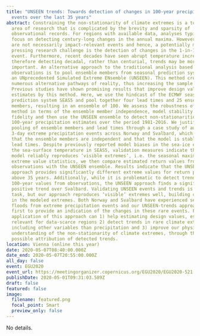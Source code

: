 ```yaml
---
title: "UNSEEN trends: Towards detection of changes in 100-year precipitation
  events over the last 35 years"
abstract: Constraining the non-stationarity of climate extremes is a topical
  area of research that is complicated by the brevity and sparsity of
  observational records. For regions with available data, analyses typically
  focus on detecting century-long changes in the annual maxima. However, these
  are not necessarily impact-relevant events and hence, a potentially more
  pressing research challenge is the detection of changes in the 1-in-100-year
  event. Furthermore, recent decades have seen abrupt temperature increases and
  therefore detecting decadal, rather than centurial, trends may be more
  important. An alternative approach to the traditional analysis based on
  observations is to pool ensemble members from seasonal prediction systems into
  an UNprecedented Simulated Extreme ENsemble (UNSEEN). This method creates
  numerous alternative pathways of reality, thus increasing the sample size.
  Previous studies have shown promising results that improve design value
  estimates by this method. Here, we use the hindcast of the ECMWF seasonal
  prediction system SEAS5 and pool together four lead times and 25 ensemble
  members, resulting in an ensemble of 100. We assess the robustness of this
  method in terms of the ensemble member independence, model stability and
  fidelity and then use the UNSEEN ensemble to detect non-stationarities in
  100-year precipitation estimates over the period 1981-2016. We justify the
  pooling of ensemble members and lead times through a case study of autumn
  3-day extreme precipitation events across Norway and Svalbard, which shows
  that the ensemble members are independent and that the model is stable over
  lead times. Despite previously reported model biases in the sea-ice extent and
  the sea-surface temperature in SEAS5, validation measures indicate that the
  model reliably reproduces ‘visible extremes’, i.e. the seasonal maxima. Using
  extreme value statistics, we then compare estimated return values from
  observations with the UNSEEN ensemble. Results indicate that the UNSEEN
  approach provides significantly different extreme values for return periods
  above 35 years. Additionally, while it is problematic to detect trends in the
  100-year values from observations, the UNSEEN approach finds a significant
  positive trend over Svalbard. Validating UNSEEN events and trends is a complex
  task, but our approach reproduces ‘visible’ extremes well, building confidence
  in the modeled extremes. Both Norway and Svalbard have experienced severe
  floods from extreme precipitation events and our UNSEEN-trends approach is the
  first to provide an indication of the changes in these rare events. Further
  application of this approach can 1) help estimating design values, especially
  relevant for data-scarce regions 2) detect trends in rare climate extremes,
  including other variables than precipitation and 3) improve our physical
  understanding of the non-stationarity of climate extremes, through the
  possible attribution of detected trends.
location: Vienna (online this year)
date: 2020-05-07T08:40:00.000Z
date_end: 2020-05-07T20:55:00.000Z
all_day: false
event: EGU2020
event_url: https://meetingorganizer.copernicus.org/EGU2020/EGU2020-521.html
publishDate: 2020-05-01T09:31:03.589Z
draft: false
featured: false
image:
  filename: featured.png
  focal_point: Smart
  preview_only: false
---
```

No details.